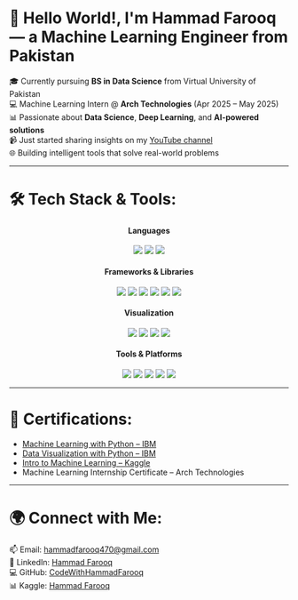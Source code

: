 # 👋 Hello World!, I'm Hammad Farooq — a Machine Learning Engineer from Pakistan

🎓 Currently pursuing **BS in Data Science** from Virtual University of Pakistan  
💻 Machine Learning Intern @ **Arch Technologies** (Apr 2025 – May 2025)  
📊 Passionate about **Data Science**, **Deep Learning**, and **AI-powered solutions**  
📹 Just started sharing insights on my [YouTube channel](https://www.youtube.com/@Guidinglight-2747)  
🌐 Building intelligent tools that solve real-world problems

---

# 🛠️ Tech Stack & Tools:


<div align="center">

  <h4>Languages</h4>
  <p>
    <img src="https://img.shields.io/badge/python-%2314354C.svg?style=for-the-badge&logo=python&logoColor=white"/>
    <img src="https://img.shields.io/badge/C++-00599C.svg?style=for-the-badge&logo=c%2B%2B&logoColor=white"/>
    <img src="https://img.shields.io/badge/SQL-4479A1.svg?style=for-the-badge&logo=mysql&logoColor=white"/>
  </p>

  <h4>Frameworks & Libraries</h4>
  <p>
    <img src="https://img.shields.io/badge/scikit--learn-F7931E?style=for-the-badge&logo=scikit-learn&logoColor=white"/>
    <img src="https://img.shields.io/badge/pandas-150458?style=for-the-badge&logo=pandas&logoColor=white"/>
    <img src="https://img.shields.io/badge/numpy-013243?style=for-the-badge&logo=numpy&logoColor=white"/>
    <img src="https://img.shields.io/badge/pytorch-EE4C2C.svg?style=for-the-badge&logo=PyTorch&logoColor=white"/>
    <img src="https://img.shields.io/badge/tensorflow-FF6F00.svg?style=for-the-badge&logo=tensorflow&logoColor=white"/>
    <img src="https://img.shields.io/badge/OpenCV-5C3EE8?style=for-the-badge&logo=opencv&logoColor=white"/>
  </p>

  <h4>Visualization</h4>
  <p>
    <img src="https://img.shields.io/badge/matplotlib-3F4F75?style=for-the-badge&logo=matplotlib&logoColor=white"/>
    <img src="https://img.shields.io/badge/Seaborn-4B8BBE.svg?style=for-the-badge&logo=python&logoColor=white"/>
    <img src="https://img.shields.io/badge/Plotly-3F4F75?style=for-the-badge&logo=plotly&logoColor=white"/>
    <img src="https://img.shields.io/badge/Power%20BI-F2C811?style=for-the-badge&logo=powerbi&logoColor=black"/>
  </p>

  <h4>Tools & Platforms</h4>
  <p>
    <img src="https://img.shields.io/badge/Jupyter-F37626?style=for-the-badge&logo=jupyter&logoColor=white"/>
    <img src="https://img.shields.io/badge/Colab-F9AB00?style=for-the-badge&logo=googlecolab&logoColor=white"/>
    <img src="https://img.shields.io/badge/VS%20Code-007ACC?style=for-the-badge&logo=visual-studio-code&logoColor=white"/>
    <img src="https://img.shields.io/badge/GitHub-%23121011.svg?style=for-the-badge&logo=github&logoColor=white"/>
    <img src="https://img.shields.io/badge/Kaggle-20BEFF?style=for-the-badge&logo=kaggle&logoColor=white"/>
  </p>

</div>


---

# 🏅 Certifications:

- [Machine Learning with Python – IBM](https://courses.cognitiveclass.ai/certificates/cba3b93fe7d24f0d98fd7604a95a6348)  
- [Data Visualization with Python – IBM](https://courses.cognitiveclass.ai/certificates/bef61b1196af4d22b859bc323d415fe0)  
- [Intro to Machine Learning – Kaggle](https://www.kaggle.com/learn/certification/hammadfarooq470/intro-to-machine-learning)  
- Machine Learning Internship Certificate – Arch Technologies

---

# 🌍 Connect with Me:

📫 Email: [hammadfarooq470@gmail.com](mailto:hammadfarooq470@gmail.com)  
🔗 LinkedIn: [Hammad Farooq](https://www.linkedin.com/in/hammad-farooq-4a67b2277/)  
💻 GitHub: [CodeWithHammadFarooq](https://github.com/CodeWithHammadFarooq)  
📊 Kaggle: [Hammad Farooq](https://www.kaggle.com/hammadfarooq470)
